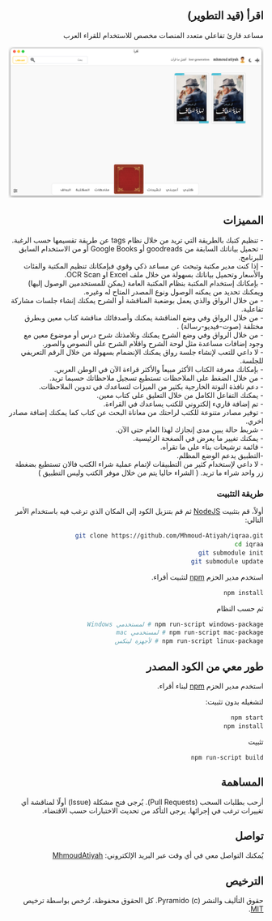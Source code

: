<div dir="rtl">

## اقرأ (قيد التطوير)
 مساعد قارئ تفاعلي متعدد المنصات مخصص للاستخدام للقراء العرب

<img src = "static/assets/Screenshot.png">

## المميزات

<div dir="rtl">
- تنظيم كتبك بالطريقة التي تريد من خلال نظام tags عن طريقة تقسيمها حسب الرغبة.
</div>
<div dir="rtl">
- تحميل بياناتك السابقة من goodreads أو Google Books أو من الاستخدام السابق للبرنامج.
</div>
<div dir="rtl">
- إذا كنت مدير مكتبة وتبحث عن مساعد ذكي وقوي فبإمكانك تنظيم المكتبة والفئات والأسعار وتحميل بياناتك بسهولة من خلال ملف Excel او OCR Scan.
</div>
<div dir="rtl">
- بإمكانك إستخدام المكتبة بنظام المكتبة العامة (يمكن للمستخدمين الوصول إليها) ويمكنك تحديد من يمكنه الوصول ونوع المصدر المتاح له وغيره.
</div>
<div dir="rtl">
  - من خلال الرواق والذي يعمل بوضعبة المناقشة أو الشرح يمكنك إنشاء جلسات مشاركة تفاعلية.
</div>
<div dir="rtl">
- من خلال الرواق وفي وضع المناقشة يمكنك وأصدفائك مناقشة كتاب معين وبطرق مختلفة (صوت-فيديو-رسالة) .
</div>
<div dir="rtl">
- من خلال الرواق وفي وضع الشرح يمكنك وتلامذتك شرح درس أو موضوع معين مع وجود إضافات مساعدة مثل لوحة الشرح واقلام الشرح على النصوص والصور.
</div>
<div dir="rtl">
- لا داعي للتعب لإنشاء جلسة رواق يمكنك الإنضمام بسهولة من خلال الرقم التعريفي للجلسة.
</div>
<div dir="rtl">
- بإمكانك معرفة الكتاب الأكثر مبيعاً والأكثر قراءة اﻵن في الوطن العربي.
</div>
<div dir="rtl">
- من خلال الضغط على الملاحظات تستطيع تسجيل ملاحظاتك حسبما تريد.
</div>
<div dir="rtl">
-  دعم نافذة النوتة الخارجية بكثير من الميزات لتساعدك في تدوين الملاحظات.
</div>
<div dir="rtl">
- يمكنك التفاعل الكامل من خلال التعليق على كتاب معين.
</div>
<div dir="rtl">
- تم إضافة قاريء إلكتروني للكتب يساعدك في القراءة.
</div>
<div dir="rtl">
- توفير مصادر متنوعة للكتب لراحتك من معاناة البحث عن كتاب كما يمكنك إضافة مصادر اخري.
</div>
<div dir="rtl">
- شريط حالة يبين مدى إنجازك لهذا العام حتى اﻵن.
</div>
<div dir="rtl">
- يمكنك تغيير ما يعرض في الصغحة الرئيسية.
</div>
<div dir="rtl">
- قائمة ترشيحات بناء على ما تقرأه.
</div>
<div dir="rtl">
-التطبيق يدعم الوضع المظلم.
</div>
<div dir="rtl">
- لا داعي لإستخدام كثير من التطبيقات لإتمام عملية شراء الكتب فالان تستطيع بضغطة زر واحد شراء ما تريد. ( الشراء حاليا يتم من خلال موفر الكتب وليس التطبيق )
</div>

### طريقة التثبيت

أولاً، قم بتثبيت [NodeJS](https://nodejs.org/en/download/)
ثم قم بتنزيل الكود إلى المكان الذي ترغب فيه باستخدام الأمر التالي:
```bash
git clone https://github.com/Mhmoud-Atiyah/iqraa.git
cd iqraa
git submodule init
git submodule update
```

استخدم مدير الحزم [npm](https://www.npmjs.com/) لتثبيت أقراء.

```bash
npm install
```
ثم حسب النظام
```bash
npm run-script windows-package # لمستخدمي Windows
npm run-script mac-package # لمستخدمي mac
npm run-script linux-package # لأجهزة لينكس
```

## طور معي من الكود المصدر
استخدم مدير الحزم [npm](https://www.npmjs.com/) لبناء أقراء.

لتشغيله بدون تثبيت:
```bash
npm start 
npm install 
```
تثبيت
```
npm run-script build 
``` 

## المساهمة
أرحب بطلبات السحب (Pull Requests). يُرجى فتح مشكلة (Issue) أولًا لمناقشة أي تغييرات ترغب في إجرائها.
يرجى التأكد من تحديث الاختبارات حسب الاقتضاء.

## تواصل
يُمكنك التواصل معي في أي وقت عبر البريد الإلكتروني:
[MhmoudAtiyah](mahmoudaboattia1999@gmail.com)

## الترخيص
حقوق التأليف والنشر (c) Pyramido. كل الحقوق محفوظة.
تُرخص بواسطة ترخيص [MIT](https://choosealicense.com/licenses/mit/).
